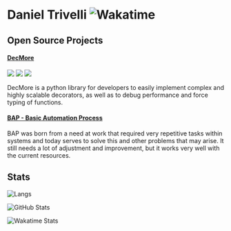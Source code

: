 # Daniel Trivelli ![Wakatime](https://wakatime.com/badge/user/0c08cee5-8ffc-40e2-bd9c-908051f1566f.svg)



## Open Source Projects

#### [DecMore](https://github.com/DanielTrivelli/decmore)

![](https://img.shields.io/pypi/v/decmore.svg) ![](https://img.shields.io/github/release-date/DanielTrivelli/decmore) ![](https://img.shields.io/pypi/pyversions/decmore.svg)

DecMore is a python library for developers to easily implement complex and highly scalable decorators, as well as to debug performance and force typing of functions.

#### [BAP - Basic Automation Process](https://github.com/DanielTrivelli/BAP)
BAP was born from a need at work that required very repetitive tasks within systems and today serves to solve this and other problems that may arise. It still needs a lot of adjustment and improvement, but it works very well with the current resources.


## Stats


![Langs](https://github-readme-stats.vercel.app/api/top-langs/?username=DanielTrivelli&layout=compact)

![GitHub Stats](https://github-readme-stats.vercel.app/api?username=DanielTrivelli&theme=light&hide_border=false&include_all_commits=true&count_private=true)


![Wakatime Stats](https://github-readme-stats.vercel.app/api/wakatime?username=@DanielTrivelli&hide_progress=true)




